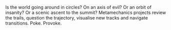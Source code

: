 Is the world going around in circles? On an axis of evil? Or an orbit of insanity? Or a scenic ascent to the summit?
Metamechanics projects review the trails, question the trajectory, visualise new tracks and navigate transitions.
Poke. Provoke.
